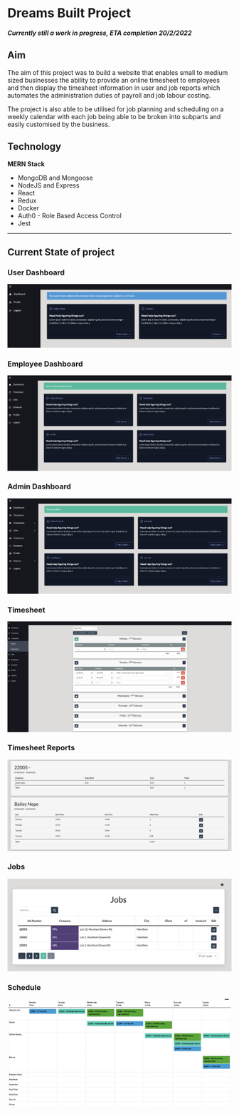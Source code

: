 # Dreams Built Project

**_Currently still a work in progress, ETA completion 20/2/2022_**

## Aim

The aim of this project was to build a website that enables small to medium sized businesses the ability to provide an online timesheet to employees and then display the timesheet information in user and job reports which automates the administration duties of payroll and job labour costing.

The project is also able to be utilised for job planning and scheduling on a weekly calendar with each job being able to be broken into subparts and easily customised by the business.

## Technology

**MERN Stack**

- MongoDB and Mongoose
- NodeJS and Express
- React
- Redux
- Docker
- Auth0 - Role Based Access Control
- Jest

---

## Current State of project

### User Dashboard

![User Dashboard](images/user-reg.png)

### Employee Dashboard

![employee Dashboard](images/user-employee.png)

### Admin Dashboard

![Admin Dashboard](images/user-admin.png)

### Timesheet

![Timesheet](images/timesheet.png)

### Timesheet Reports

![Timesheet Reports](images/reports.png)

### Jobs

![Job List](images/jobList.png)

### Schedule

![Schedule](images/schedule.png)
